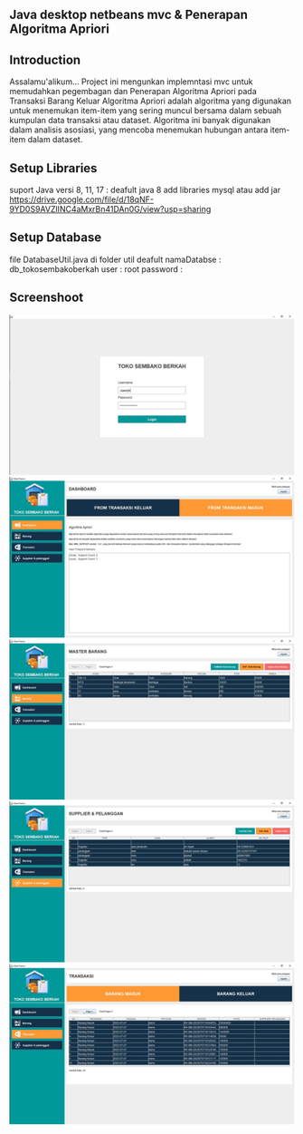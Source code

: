 ## Java desktop netbeans mvc & Penerapan Algoritma Apriori

## Introduction
Assalamu'alikum...
Project ini mengunkan implemntasi mvc untuk memudahkan pegembagan dan Penerapan Algoritma Apriori pada Transaksi Barang Keluar
Algoritma Apriori adalah algoritma yang digunakan untuk menemukan item-item yang sering muncul bersama dalam sebuah kumpulan data transaksi atau dataset. Algoritma ini banyak digunakan dalam analisis asosiasi, yang mencoba menemukan hubungan antara item-item dalam dataset.
 
## Setup Libraries

suport Java versi 8, 11, 17 : deafult java 8 
add libraries mysql atau add jar https://drive.google.com/file/d/18qNF-9YD0S9AVZlINC4aMxrBn41DAn0G/view?usp=sharing

## Setup Database
file DatabaseUtil.java di folder util
deafult namaDatabse : db_tokosembakoberkah
        user        : root
        password    : 

## Screenshoot
![Alt Text](https://github.com/zanwaar/JavaDesktopMVC/blob/main/screenshot/login.JPG)
![Alt Text](https://github.com/zanwaar/JavaDesktopMVC/blob/main/screenshot/dashboard.JPG)
![Alt Text](https://github.com/zanwaar/JavaDesktopMVC/blob/main/screenshot/masterbarang.JPG)
![Alt Text](https://github.com/zanwaar/JavaDesktopMVC/blob/main/screenshot/sp.JPG)
![Alt Text](https://github.com/zanwaar/JavaDesktopMVC/blob/main/screenshot/transaksi.JPG)
